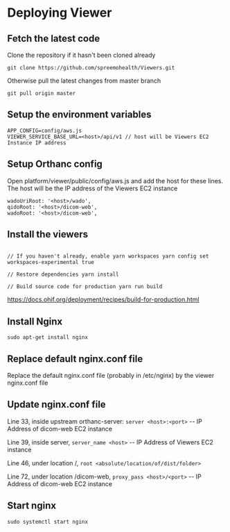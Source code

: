 # Deploying Viewer

## Fetch the latest code

Clone the repository if it hasn't been cloned already

```
git clone https://github.com/spreemohealth/Viewers.git
```

Otherwise pull the latest changes from master branch

```
git pull origin master
```

## Setup the environment variables

```
APP_CONFIG=config/aws.js
VIEWER_SERVICE_BASE_URL=<host>/api/v1 // host will be Viewers EC2 Instance IP address
```

## Setup Orthanc config

Open platform/viewer/public/config/aws.js and add the host for these lines. The
host will be the IP address of the Viewers EC2 instance

```
wadoUriRoot: '<host>/wado',
qidoRoot: '<host>/dicom-web',
wadoRoot: '<host>/dicom-web',
```

## Install the viewers

```

// If you haven't already, enable yarn workspaces yarn config set
workspaces-experimental true

// Restore dependencies yarn install

// Build source code for production yarn run build

```

https://docs.ohif.org/deployment/recipes/build-for-production.html

## Install Nginx

`sudo apt-get install nginx`

## Replace default nginx.conf file

Replace the default nginx.conf file (probably in /etc/nginx) by the viewer
nginx.conf file

## Update nginx.conf file

Line 33, inside upstream orthanc-server: `server <host>:<port>` -- IP Address of
dicom-web EC2 instance

Line 39, inside server, `server_name <host>` -- IP Address of Viewers EC2
instance

Line 46, under location /, `root <absolute/location/of/dist/folder>`

Line 72, under location /dicom-web, `proxy_pass <host>/<port>` -- IP Address of
dicom-web EC2 instance

## Start nginx

`sudo systemctl start nginx`
